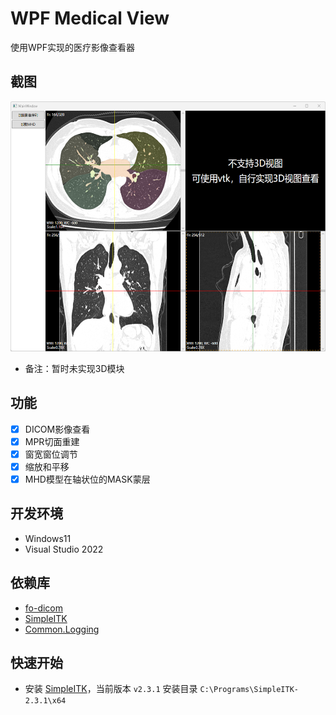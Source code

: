 # WPF Medical View

使用WPF实现的医疗影像查看器

## 截图

<img src="Screenshots/MainWindow.png" height="400em" /> 

* 备注：暂时未实现3D模块

## 功能

* [x] DICOM影像查看
* [x] MPR切面重建
* [x] 窗宽窗位调节
* [x] 缩放和平移
* [x] MHD模型在轴状位的MASK蒙层

## 开发环境

- Windows11
- Visual Studio 2022

## 依赖库

- [fo-dicom](https://github.com/fo-dicom/fo-dicom)
- [SimpleITK](https://github.com/SimpleITK/SimpleITK)
- [Common.Logging](https://github.com/net-commons/common-logging)

## 快速开始

- 安装 [SimpleITK](https://github.com/SimpleITK/SimpleITK/releases/tag/v2.3.1)，当前版本 `v2.3.1` 安装目录 `C:\Programs\SimpleITK-2.3.1\x64`
